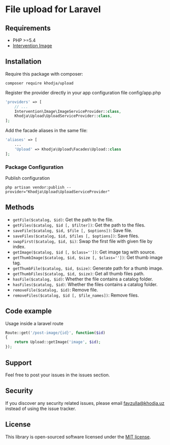 # File upload for Laravel

## Requirements

- PHP >=5.4
- [Intervention Image](https://github.com/Intervention/image)

## Installation

Require this package with composer:

```
composer require khodja/upload
```

Register the provider directly in your app configuration file config/app.php
```php
'providers' => [
    // ...
    Intervention\Image\ImageServiceProvider::class,
    Khodja\Upload\UploadServiceProvider::class, 
];
```

Add the facade aliases in the same file:
```php
'aliases' => [
    ...
    'Upload' => Khodja\Upload\Facades\Upload::class
];
```

### Package Configuration

Publish configuration

```
php artisan vendor:publish --provider="Khodja\Upload\UploadServiceProvider"
```

## Methods

* `getFile($catalog, $id)`: Get the path to the file.
* `getFiles($catalog, $id [, $filter])`: Get the path to the files.
* `saveFile($catalog, $id, $file [, $options])`: Save file.
* `saveFiles($catalog, $id, $files [, $options])`: Save files.
* `swapFirst($catalog, $id, $i)`: Swap the first file with given file by index.
* `getImage($catalog, $id [, $class=''])`: Get image tag with source.
* `getThumbImage($catalog, $id, $size [, $class=''])`: Get thumb image tag.
* `getThumbFile($catalog, $id, $size)`: Generate path for a thumb image.
* `getThumbFiles($catalog, $id, $size)`: Get all thumb files path.
* `hasFile($catalog, $id)`: Whether the file contains a catalog folder.
* `hasFiles($catalog, $id)`: Whether the files contains a catalog folder.
* `removeFile($catalog, $id)`: Remove file.
* `removeFiles($catalog, $id [, $file_names])`: Remove files.

## Code example

Usage inside a laravel route
```php
Route::get('/post-image/{id}', function($id)
{
    return Upload::getImage('image', $id);
});
```


## Support

Feel free to post your issues in the issues section.

## Security

If you discover any security related issues, please email fayzulla@khodja.uz instead of using the issue tracker.

## License

This library is open-sourced software licensed under the [MIT license](http://opensource.org/licenses/MIT).

